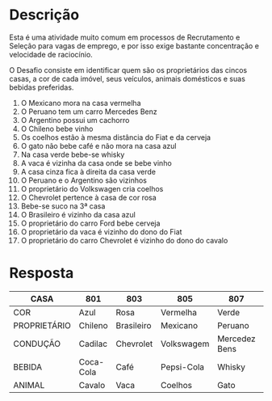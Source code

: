 Descrição
=========

Esta é uma atividade muito comum em processos de Recrutamento e Seleção para
vagas de emprego, e por isso exige bastante concentração e velocidade de
raciocínio.

O Desafio consiste em identificar quem são os proprietários das cincos casas,
a cor de cada imóvel, seus veículos, animais domésticos e suas bebidas preferidas.

1. O Mexicano mora na casa vermelha
2. O Peruano tem um carro Mercedes Benz
3. O Argentino possui um cachorro
4. O Chileno bebe vinho
5. Os coelhos estão à mesma distância do Fiat e da cerveja
6. O gato não bebe café e não mora na casa azul
7. Na casa verde bebe-se whisky
8. A vaca é vizinha da casa onde se bebe vinho
9. A casa cinza fica à direita da casa verde
10. O Peruano e o Argentino são vizinhos
11. O proprietário do Volkswagen cria coelhos
12. O Chevrolet pertence à casa de cor rosa
13. Bebe-se suco na 3ª casa
14. O Brasileiro é vizinho da casa azul
15. O proprietário do carro Ford bebe cerveja
16. O proprietário da vaca é vizinho do dono do Fiat
17. O proprietário do carro Chevrolet é vizinho do dono do cavalo

Resposta
========

 CASA         | 801       | 803        | 805        | 807           | 809
--------------|-----------|------------|------------|---------------|-----------
 COR          | Azul      | Rosa       | Vermelha   | Verde         | Cinza
 PROPRIETÁRIO | Chileno   | Brasileiro | Mexicano   | Peruano       | Argentino
 CONDUÇÃO     | Cadilac   | Chevrolet  | Volkswagem | Mercedez Bens | Ford
 BEBIDA       | Coca-Cola | Café       | Pepsi-Cola | Whisky        | Cerveja
 ANIMAL       | Cavalo    | Vaca       | Coelhos    | Gato          | Cachorro
